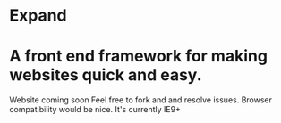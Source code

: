 Expand
======

A front end framework for making websites quick and easy.
======
Website coming soon
Feel free to fork and and resolve issues. Browser compatibility would be nice. It's currently IE9+
